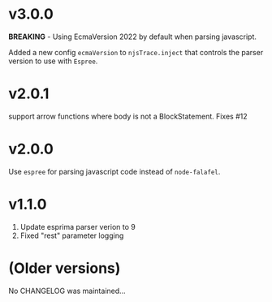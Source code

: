 v3.0.0
===
**BREAKING** - Using EcmaVersion 2022 by default when parsing javascript.

Added a new config `ecmaVersion` to `njsTrace.inject` that controls the parser version to use with `Espree`.

v2.0.1
===
support arrow functions where body is not a BlockStatement. Fixes #12

v2.0.0
===
Use `espree` for parsing javascript code instead of `node-falafel`.

v1.1.0
===
1. Update esprima parser verion to 9
1. Fixed "rest" parameter logging

(Older versions)
===
No CHANGELOG was maintained...
